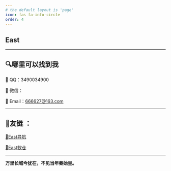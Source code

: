 ```yaml
---
# the default layout is 'page'
icon: fas fa-info-circle
order: 4
---
```


## East

---

## 🔍哪里可以找到我

🩵 QQ：3490034900

🩵 微信：

🩵 Email：666627@163.com

---
## 🔗友链 ：

[💎East导航](https://e888888.github.io)

[💎East软仓](https://e888888.github.io/APP)

---

**万里长城今犹在，不见当年秦始皇。**
